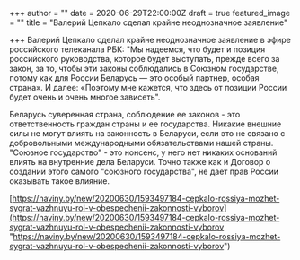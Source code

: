 +++
author = ""
date = 2020-06-29T22:00:00Z
draft = true
featured_image = ""
title = "Валерий Цепкало сделал крайне неоднозначное заявление"

+++
Валерий Цепкало сделал крайне неоднозначное заявление в эфире российского телеканала РБК: "Мы надеемся, что будет и позиция российского руководства, которое будет выступать, прежде всего за закон, за то, чтобы эти законы соблюдались в Союзном государстве, потому как для России Беларусь — это особый партнер, особая страна». И далее: «Поэтому мне кажется, что здесь от позиции России будет очень и очень многое зависеть". 

Беларусь суверенная страна, соблюдение ее законов  - это ответственность граждан страны и ее государства. Никакие внешние силы не могут влиять на законность в Беларуси, если это не связано с добровольными международными обязательствами нашей страны. "Союзное государство" - это нонсенс, у него нет никаких оснований влиять на внутренние дела Беларуси. Точно также как и Договор о создании этого самого "союзного государства", не дает прав России оказывать такое влияние.

[https://naviny.by/new/20200630/1593497184-cepkalo-rossiya-mozhet-sygrat-vazhnuyu-rol-v-obespechenii-zakonnosti-vyborov](https://naviny.by/new/20200630/1593497184-cepkalo-rossiya-mozhet-sygrat-vazhnuyu-rol-v-obespechenii-zakonnosti-vyborov "https://naviny.by/new/20200630/1593497184-cepkalo-rossiya-mozhet-sygrat-vazhnuyu-rol-v-obespechenii-zakonnosti-vyborov")